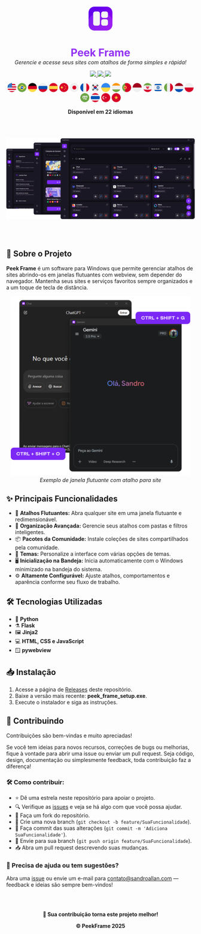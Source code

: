 <p align="center">
  <img src="../assets/icon.png" alt="Ícone do Peek Frame" width="64"/>
</p>

<h1 align="center" style="color: #9332f4; border-bottom: none; box-shadow: none; margin-bottom: 0;">
  Peek Frame
</h1>

<p align="center" style="margin-top: 0;">
  <i>Gerencie e acesse seus sites com atalhos de forma simples e rápida!</i>
</p>

<p align="center">

  <a href="javascript:void(0)" style="cursor: default;">
    <img src="https://img.shields.io/badge/Idioma-Inglês-7a27f4?style=for-the-badge" />
  </a>

  <a href="https://github.com/sandroallan/peekframe/blob/main/readmes/README_PTBR.md" target="_blank" rel="noopener noreferrer">
    <img src="https://img.shields.io/badge/Idioma-Português-ddd?style=for-the-badge" />
  </a>

  <a href="https://github.com/sandroallan/peekframe/releases/tag/v1.0.0" target="_blank" rel="noopener noreferrer">
    <img src="https://img.shields.io/badge/Download-Última-444?style=for-the-badge&logo=github" />
  </a>
</p>

<p align="center">
  <img src="../assets/flags/united-states.png" width="24"/>
  <img src="../assets/flags/brazil.png" width="24"/>
  <img src="../assets/flags/germany.png" width="24"/>
  <img src="../assets/flags/russia.png" width="24"/>
  <img src="../assets/flags/spain.png" width="24"/>
  <img src="../assets/flags/china.png" width="24"/>
  <img src="../assets/flags/japan.png" width="24"/>
  <img src="../assets/flags/france.png" width="24"/>
  <img src="../assets/flags/south-korea.png" width="24"/>
  <img src="../assets/flags/ukraine.png" width="24"/>
  <img src="../assets/flags/india.png" width="24"/>
  <img src="../assets/flags/portugal.png" width="24"/>
  <img src="../assets/flags/indonesia.png" width="24"/>
  <img src="../assets/flags/iran.png" width="24"/>
  <img src="../assets/flags/israel.png" width="24"/>
  <img src="../assets/flags/italy.png" width="24"/>
  <img src="../assets/flags/netherlands.png" width="24"/>
  <img src="../assets/flags/poland.png" width="24"/>
  <img src="../assets/flags/saudi-arabia.png" width="24"/>
  <img src="../assets/flags/thailand.png" width="24"/>
  <img src="../assets/flags/turkey.png" width="24"/>
  <img src="../assets/flags/vietnam.png" width="24"/>
</p>

<p align="center">
  <b>Disponível em 22 idiomas</b>
</p>

<br><br>

![Preview](../assets/preview1.png)

<br><br>

## 📖 Sobre o Projeto

**Peek Frame** é um software para Windows que permite gerenciar atalhos de sites abrindo-os em janelas flutuantes com webview, sem depender do navegador. Mantenha seus sites e serviços favoritos sempre organizados e a um toque de tecla de distância.

<p align="center">
  <img src="https://github.com/sandroallan/peekframe/blob/main/assets/preview2.png?raw=true" alt="Preview 2" width="480"/>
  <br><em>Exemplo de janela flutuante com atalho para site</em>
</p>

## ✨ Principais Funcionalidades

- 🚀 **Atalhos Flutuantes:** Abra qualquer site em uma janela flutuante e redimensionável.
- 📂 **Organização Avançada:** Gerencie seus atalhos com pastas e filtros inteligentes.
- 📦 **Pacotes da Comunidade:** Instale coleções de sites compartilhados pela comunidade.
- 🌙 **Temas:** Personalize a interface com várias opções de temas.
- 🖥️ **Inicialização na Bandeja:** Inicia automaticamente com o Windows minimizado na bandeja do sistema.
- ⚙️ **Altamente Configurável:** Ajuste atalhos, comportamentos e aparência conforme seu fluxo de trabalho.

## 🛠️ Tecnologias Utilizadas

- 🐍 **Python**
- ⚗️ **Flask**
- 🖼️ **Jinja2**
- 💻 **HTML, CSS e JavaScript**
- 🪟 **pywebview**

## 📥 Instalação

1. Acesse a página de [Releases](https://github.com/sandroallan/peekframe/releases) deste repositório.  
2. Baixe a versão mais recente: **peek_frame_setup.exe**.  
3. Execute o instalador e siga as instruções.

## 🤝 Contribuindo

Contribuições são bem-vindas e muito apreciadas!

Se você tem ideias para novos recursos, correções de bugs ou melhorias, fique à vontade para abrir uma issue ou enviar um pull request. Seja código, design, documentação ou simplesmente feedback, toda contribuição faz a diferença!

### 🛠️ Como contribuir:
- ⭐ Dê uma estrela neste repositório para apoiar o projeto.  
- 🔍 Verifique as [issues](https://github.com/sandroallan/peekframe/issues) e veja se há algo com que você possa ajudar.  
- 🍴 Faça um fork do repositório.  
- 🔧 Crie uma nova branch (`git checkout -b feature/SuaFuncionalidade`).  
- 💾 Faça commit das suas alterações (`git commit -m 'Adiciona SuaFuncionalidade'`).  
- 🚀 Envie para sua branch (`git push origin feature/SuaFuncionalidade`).  
- 📥 Abra um pull request descrevendo suas mudanças.

### 💬 Precisa de ajuda ou tem sugestões?  
Abra uma [issue](https://github.com/sandroallan/peekframe/issues) ou envie um e-mail para contato@sandroallan.com — feedback e ideias são sempre bem-vindos!

<br><br>

<p align="center">
  <b>🌟 Sua contribuição torna este projeto melhor!</b>
</p>

<p align="center">
  <b>© PeekFrame 2025</b>
</p>
